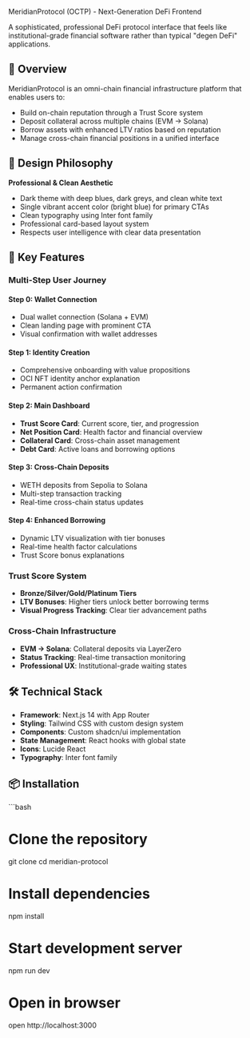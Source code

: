 MeridianProtocol (OCTP) - Next-Generation DeFi Frontend

A sophisticated, professional DeFi protocol interface that feels like institutional-grade financial software rather than typical "degen DeFi" applications.

## 🌟 Overview

MeridianProtocol is an omni-chain financial infrastructure platform that enables users to:
- Build on-chain reputation through a Trust Score system
- Deposit collateral across multiple chains (EVM → Solana)
- Borrow assets with enhanced LTV ratios based on reputation
- Manage cross-chain financial positions in a unified interface

## 🎨 Design Philosophy

**Professional & Clean Aesthetic**
- Dark theme with deep blues, dark greys, and clean white text
- Single vibrant accent color (bright blue) for primary CTAs
- Clean typography using Inter font family
- Professional card-based layout system
- Respects user intelligence with clear data presentation

## 🚀 Key Features

### **Multi-Step User Journey**

#### **Step 0: Wallet Connection**
- Dual wallet connection (Solana + EVM)
- Clean landing page with prominent CTA
- Visual confirmation with wallet addresses

#### **Step 1: Identity Creation**
- Comprehensive onboarding with value propositions
- OCI NFT identity anchor explanation
- Permanent action confirmation

#### **Step 2: Main Dashboard**
- **Trust Score Card**: Current score, tier, and progression
- **Net Position Card**: Health factor and financial overview
- **Collateral Card**: Cross-chain asset management
- **Debt Card**: Active loans and borrowing options

#### **Step 3: Cross-Chain Deposits**
- WETH deposits from Sepolia to Solana
- Multi-step transaction tracking
- Real-time cross-chain status updates

#### **Step 4: Enhanced Borrowing**
- Dynamic LTV visualization with tier bonuses
- Real-time health factor calculations
- Trust Score bonus explanations

### **Trust Score System**
- **Bronze/Silver/Gold/Platinum Tiers**
- **LTV Bonuses**: Higher tiers unlock better borrowing terms
- **Visual Progress Tracking**: Clear tier advancement paths

### **Cross-Chain Infrastructure**
- **EVM → Solana**: Collateral deposits via LayerZero
- **Status Tracking**: Real-time transaction monitoring
- **Professional UX**: Institutional-grade waiting states

## 🛠 Technical Stack

- **Framework**: Next.js 14 with App Router
- **Styling**: Tailwind CSS with custom design system
- **Components**: Custom shadcn/ui implementation
- **State Management**: React hooks with global state
- **Icons**: Lucide React
- **Typography**: Inter font family

## 📦 Installation

\`\`\`bash
# Clone the repository
git clone <repository-url>
cd meridian-protocol

# Install dependencies
npm install

# Start development server
npm run dev

# Open in browser
open http://localhost:3000